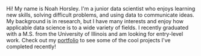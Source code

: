 Hi! My name is Noah Horsley. I'm a junior data scientist who enjoys learning new skills, solving difficult problems, and using data to communicate ideas. My background is in research, but I have many interests and enjoy how applicable data science is to a wide variety of fields. I recently graduated with a M.S. from the University of Illinois and am looking for entry-level work. Check out my [portfolio](https://github.com/nphorsley59/PORTFOLIO) to see some of the cool projects I've completed recently!

<!--
**nphorsley59/nphorsley59** is a ✨ _special_ ✨ repository because its `README.md` (this file) appears on your GitHub profile.

Here are some ideas to get you started:

- 🔭 I’m currently working on ...
- 🌱 I’m currently learning ...
- 👯 I’m looking to collaborate on ...
- 🤔 I’m looking for help with ...
- 💬 Ask me about ...
- 📫 How to reach me: ...
- 😄 Pronouns: ...
- ⚡ Fun fact: ...
-->
